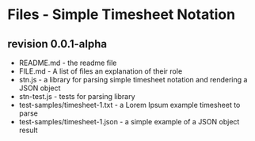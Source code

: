 Files - Simple Timesheet Notation
=================================
revision 0.0.1-alpha
--------------------

* README.md - the readme file
* FILE.md - A list of files an explanation of their role
* stn.js - a library for parsing simple timesheet notation and rendering a JSON object
* stn-test.js -	tests for parsing library
* test-samples/timesheet-1.txt - a Lorem Ipsum example timesheet to parse
* test-samples/timesheet-1.json - a simple example of a JSON object result

